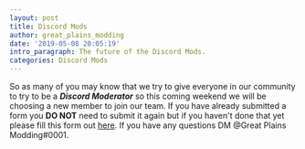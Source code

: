 ```yaml
---
layout: post
title: Discord Mods
author: great_plains_modding
date: '2019-05-08 20:05:19'
intro_paragraph: The future of the Discord Mods.
categories: Discord Mods
---
```

So as many of you may know that we try to give everyone in our community to try to be a **_Discord Moderator_** so this coming weekend we will  be choosing a new member to join our team. If you have already submitted a form you **DO NOT** need to submit it again but if you haven't done that yet please fill this form out [here](https://forms.gle/vwWHfEyuMFM8sQka7). If you have any questions DM @Great Plains Modding#0001.
